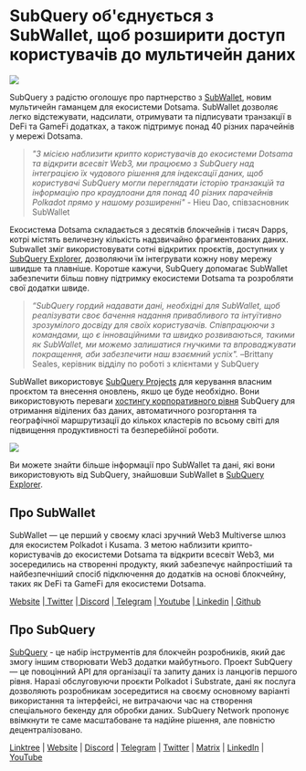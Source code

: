 # SubQuery об'єднується з SubWallet, щоб розширити доступ користувачів до мультичейн даних

![](https://miro.medium.com/max/1400/0*WrTfOuh_9W9uOs_s)

SubQuery з радістю оголошує про партнерство з [SubWallet](https://subwallet.app/), новим мультичейн гаманцем для екосистеми Dotsama. SubWallet дозволяє легко відстежувати, надсилати, отримувати та підписувати транзакції в DeFi та GameFi додатках, а також підтримує понад 40 різних парачейнів у мережі Dotsama.

> _"З місією наблизити крипто користувачів до екосистеми Dotsama та відкрити всесвіт Web3, ми працюємо з SubQuery над інтеграцією їх чудового рішення для індексації даних, щоб користувачі SubQuery могли переглядати історію транзакцій та інформацію про краудлоани для понад 40 різних парачейнів Polkadot прямо у нашому розширенні"_ - Hieu Dao, співзасновник SubWallet

Екосистема Dotsama складається з десятків блокчейнів і тисяч Dapps, котрі містять величезну кількість надзвичайно фрагментованих даних. Subwallet зміг використовувати сотні відкритих проєктів, доступних у [SubQuery Explorer](https://explorer.subquery.network/), дозволяючи їм інтегрувати кожну нову мережу швидше та плавніше. Коротше кажучи, SubQuery допомагає SubWallet забезпечити більш повну підтримку екосистеми Dotsama та розробляти свої додатки швиде.

> _“SubQuery гордий надавати дані, необхідні для SubWallet, щоб реалізувати своє бачення надання привабливого та інтуїтивно зрозумілого досвіду для своїх користувачів. Співпрацюючи з командами, що є інноваційними та швидко розвиваються, такими як SubWallet, ми можемо залишатися гнучкими та впроваджувати покращення, аби забезпечити наш взаємний успіх"._ –Brittany Seales, керівник відділу по роботі з клієнтами у SubQuery

SubWallet використовує [SubQuery Projects](https://project.subquery.network/) для керування власним проєктом та внесення оновлень, якшо це буде необхідно. Вони використовують переваги [хостингу корпоративного рівня](../blogs/20211228-enterprise-hosted.md) SubQuery для отримання віділених баз даних, автоматичного розгортання та географічної маршрутизації до кількох кластерів по всьому світі для підвищення продуктивності та безперебійної роботи.

![](https://miro.medium.com/max/1400/0*2veb8l0E6zpyhhNB)

Ви можете знайти більше інформації про SubWallet та дані, які вони використовують від SubQuery, знайшовши SubWallet в [SubQuery Explorer](https://explorer.subquery.network/).

## Про SubWallet

SubWallet — це перший у своєму класі зручний Web3 Multiverse шлюз для екосистем Polkadot і Kusama. З метою наблизити крипто-користувачів до екосистеми Dotsama та відкрити всесвіт Web3, ми зосередились на створенні продукту, який забезпечує найпростіший та найбезпечніший спосіб підключення до додатків на основі блокчейну, таких як DeFi та GameFi для екосистеми Dotsama.

[Website](https://subwallet.app/) |[ Twitter](https://twitter.com/subwalletapp) |[ Discord](https://discord.gg/eDdVzF8ynJ) |[ Telegram](https://t.me/subwallet) |[ Youtube](https://www.youtube.com/channel/UC5XYLzQ1G077kUb7guZEMdA) |[ Linkedin](https://www.linkedin.com/company/subwallet/) |[ Github](https://github.com/Koniverse)

## Про SubQuery

[SubQuery](https://subquery.network) - це набір інструментів для блокчейн розробників, який дає змогу іншим створювати Web3 додатки майбутнього. Проект SubQuery — це повоцінний API для організації та запиту даних із ланцюгів першого рівня. Наразі обслуговуючи проєкти Polkadot і Substrate, дані як послуга дозволяють розробникам зосередитися на своєму основному варіанті використання та інтерфейсі, не витрачаючи час на створення спеціального бекенду для обробки даних. SubQuery Network пропонує ввімкнути те саме масштабоване та надійне рішення, але повністю децентралізовано.

​​[Linktree](https://linktr.ee/subquerynetwork) | [Website](https://subquery.network/) | [Discord](https://discord.com/invite/78zg8aBSMG) | [Telegram](https://t.me/subquerynetwork) | [Twitter](https://twitter.com/subquerynetwork) | [Matrix](https://matrix.to/#/#subquery:matrix.org) | [LinkedIn](https://www.linkedin.com/company/subquery) | [YouTube](https://www.youtube.com/channel/UCi1a6NUUjegcLHDFLr7CqLw)
